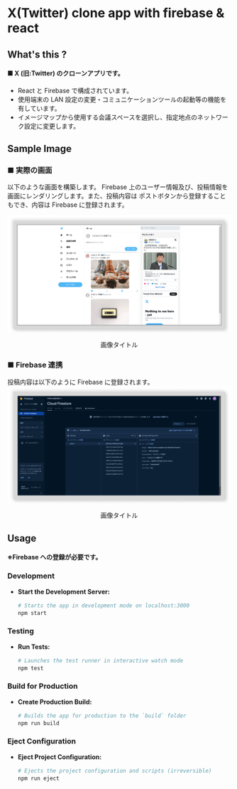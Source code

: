 # X(Twitter) clone app with firebase & react

## What's this ?

#### ■ X (旧:Twitter) のクローンアプリです。

- React と Firebase で構成されています。
- 使用端末の LAN 設定の変更・コミュニケーションツールの起動等の機能を有しています。
- イメージマップから使用する会議スペースを選択し、指定地点のネットワーク設定に変更します。

## Sample Image

### ■ 実際の画面

以下のような画面を構築します。
Firebase 上のユーザー情報及び、投稿情報を画面にレンダリングします。また、投稿内容は ポストボタンから登録することもでき、内容は Firebase に登録されます。

![SampleView](/docs/images/view.png)

<center>画像タイトル</center>

### ■ Firebase 連携

投稿内容は以下のように Firebase に登録されます。
![firebaseview](/docs/images/firebase.png)

<center>画像タイトル</center>

## Usage

#### ※Firebase への登録が必要です。

### Development

- **Start the Development Server:**
  ```bash
  # Starts the app in development mode on localhost:3000
  npm start
  ```

### Testing

- **Run Tests:**
  ```bash
  # Launches the test runner in interactive watch mode
  npm test
  ```

### Build for Production

- **Create Production Build:**
  ```bash
  # Builds the app for production to the `build` folder
  npm run build
  ```

### Eject Configuration

- **Eject Project Configuration:**
  ```bash
  # Ejects the project configuration and scripts (irreversible)
  npm run eject
  ```
